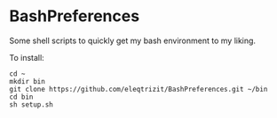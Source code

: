 # BashPreferences
Some shell scripts to quickly get my bash environment to my liking. 

To install:

~~~~
cd ~
mkdir bin
git clone https://github.com/eleqtrizit/BashPreferences.git ~/bin
cd bin
sh setup.sh
~~~~
